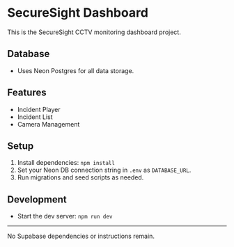 # SecureSight Dashboard

This is the SecureSight CCTV monitoring dashboard project.

## Database
- Uses Neon Postgres for all data storage.

## Features
- Incident Player
- Incident List
- Camera Management

## Setup
1. Install dependencies: `npm install`
2. Set your Neon DB connection string in `.env` as `DATABASE_URL`.
3. Run migrations and seed scripts as needed.

## Development
- Start the dev server: `npm run dev`

---

No Supabase dependencies or instructions remain. 
